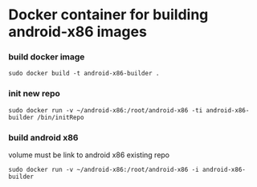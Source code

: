 # Docker container for building android-x86 images

### build docker image
```
sudo docker build -t android-x86-builder .
```

### init new repo
```
sudo docker run -v ~/android-x86:/root/android-x86 -ti android-x86-builder /bin/initRepo
```


### build android x86

volume must be link to android x86 existing repo
```
sudo docker run -v ~/android-x86:/root/android-x86 -i android-x86-builder
```


